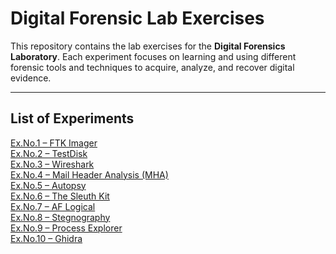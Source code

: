 
# Digital Forensic Lab Exercises

This repository contains the lab exercises for the **Digital Forensics Laboratory**. Each experiment focuses on learning and using different forensic tools and techniques to acquire, analyze, and recover digital evidence.

---

## List of Experiments

<a href="./Digital%20Forensic%20Lab%20Exercises/Ex.No.1%20–%20FTK%20Imager.md" target="_blank">Ex.No.1 – FTK Imager</a>  
<a href="./Digital%20Forensic%20Lab%20Exercises/Ex.No.2%20–%20TestDisk.md" target="_blank">Ex.No.2 – TestDisk</a>  
<a href="./Digital%20Forensic%20Lab%20Exercises/Ex.No.3%20–%20Wireshark.md" target="_blank">Ex.No.3 – Wireshark</a>  
<a href="./Digital%20Forensic%20Lab%20Exercises/Ex.No.4-Mail%20Header%20Analyzer.md" target="_blank">Ex.No.4 – Mail Header Analysis (MHA)</a>  
<a href="./Digital%20Forensic%20Lab%20Exercises/Ex.No.5-Autopsy.md" target="_blank">Ex.No.5 – Autopsy</a>  
<a href="./Digital%20Forensic%20Lab%20Exercises/Ex.No.6%20-%20%20Sleuth%20Kit.md" target="_blank">Ex.No.6 – The Sleuth Kit</a> 
<br>
<a href="./Digital%20Forensic%20Lab%20Exercises/Ex.No.7%20-%20AF%20Logical.md" target="_blank">Ex.No.7 – AF Logical</a> 
<br>
<a href="./Digital%20Forensic%20Lab%20Exercises/Ex.No.8%20-%20Stegnography.md" target="_blank">Ex.No.8 – Stegnography</a> 
<br>
<a href="./Digital%20Forensic%20Lab%20Exercises/Ex.No.9%20-%20Process%20Explorer.md" target="_blank">Ex.No.9 – Process Explorer</a> 
<br>
<a href="./Digital%20Forensic%20Lab%20Exercises/Ex.No.10%20Ghidra.md" target="_blank">Ex.No.10 – Ghidra</a> 

